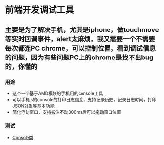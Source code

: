 # 前端开发调试工具

## 主要是为了解决手机，尤其是iphone，做touchmove等实时回调事件，alert太麻烦，我又需要一个不需要每次都连PC chrome，可以控制位置，看到调试信息的问题，因为有些问题PC上的chrome是找不出bug的，你懂的

### 用途

* 这个一个基于AMD模块的手机用的console工具
* 可以手机js的console的打印日志信息，支持记录历史，记录日志时间，打印JSON对象等基本功能
* 简化浮动窗口，支持按住不动300ms后可以拖动窗口位置

### 测试

* [Console类](https://github.com/feisibuke/debug)


